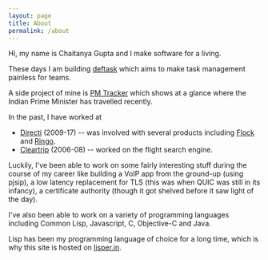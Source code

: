 ```yaml
---
layout: page
title: About
permalink: /about
---
```


Hi, my name is Chaitanya Gupta and I make software for a living.

These days I am building [deftask][] which aims to make task management painless
for teams.

A side project of mine is [PM Tracker][] which shows at a glance where the
Indian Prime Minister has travelled recently.

In the past, I have worked at 

* [Directi][] (2009-17) -- was involved with several products including [Flock][] and [Ringo][].
* [Cleartrip][] (2006-08) -- worked on the flight search engine.

Luckily, I've been able to work on some fairly interesting stuff during the
course of my career like building a VoIP app from the ground-up (using pjsip), a
low latency replacement for TLS (this was when QUIC was still in its infancy), a
certificate authority (though it got shelved before it saw light of the day).

I've also been able to work on a variety of programming languages including
Common Lisp, Javascript, C, Objective-C and Java.

Lisp has been my programming language of choice for a long time, which is why
this site is hosted on [lisper.in][].

[deftask]: https://deftask.com
[PM Tracker]: https://pmtracker.in
[Directi]: https://directi.com
[Flock]: https://flock.com
[Ringo]: https://www.ringo.co/
[Cleartrip]: https://cleartrip.com
[lisper.in]: https://lisper.in
